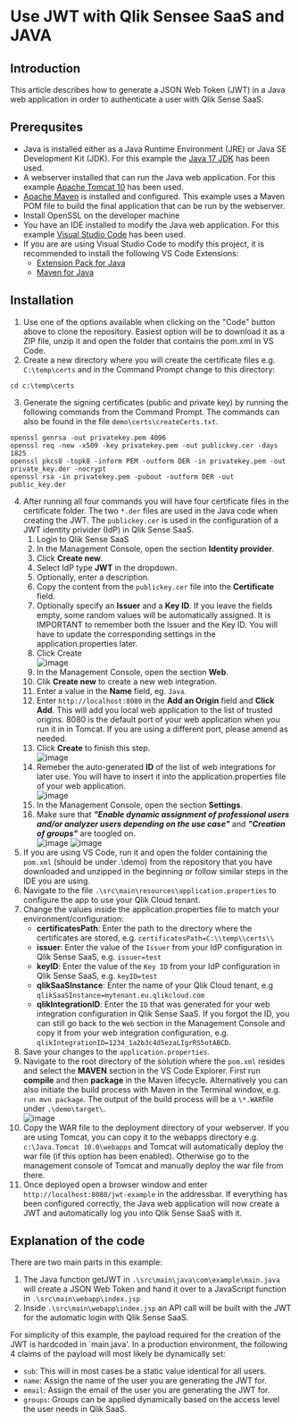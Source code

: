 # Use JWT with Qlik Sensee SaaS and JAVA

## Introduction ##
This article describes how to generate a JSON Web Token (JWT) in a Java web application in order to authenticate a user with Qlik Sense SaaS.

## Prerequsites ##
* Java is installed either as a Java Runtime Environment (JRE) or Java SE Development Kit (JDK). For this example the [Java 17 JDK](https://www.oracle.com/java/technologies/downloads/#jdk17-windows) has been used.
* A webserver installed that can run the Java web application. For this example [Apache Tomcat 10](https://tomcat.apache.org/download-10.cgi) has been used.
* [Apache Maven](https://maven.apache.org/) is installed and configured. This example uses a Maven POM file to build the final application that can be run by the webserver.
* Install OpenSSL on the developer machine
* You have an IDE installed to modify the Java web application. For this example [Visual Studio Code](https://code.visualstudio.com/) has been used.
* If you are are using Visual Studio Code to modify this project, it is recommended to install the following VS Code Extensions:
   * [Extension Pack for Java](https://marketplace.visualstudio.com/items?itemName=vscjava.vscode-java-pack)
   * [Maven for Java](https://marketplace.visualstudio.com/items?itemName=vscjava.vscode-maven)
   
## Installation ##
1. Use one of the options available when clicking on the "Code" button above to clone the repository. Easiest option will be to download it as a ZIP file, unzip it and open the folder that contains the pom.xml in VS Code.
2. Create a new directory where you will create the certificate files e.g. `C:\temp\certs` and in the Command Prompt change to this directory:
```
cd c:\temp\certs
```
3. Generate the signing certificates (public and private key) by running the following commands from the Command Prompt. The commands can also be found in the file `demo\certs\createCerts.txt`.
```
openssl genrsa -out privatekey.pem 4096
openssl req -new -x509 -key privatekey.pem -out publickey.cer -days 1825
openssl pkcs8 -topk8 -inform PEM -outform DER -in privatekey.pem -out private_key.der -nocrypt
openssl rsa -in privatekey.pem -pubout -outform DER -out public_key.der
```
4. After running all four commands you will have four certificate files in the certificate folder. The two `*.der` files are used in the Java code when creating the JWT. The `publickey.cer` is used in the configuration of a JWT identity privider (IdP) in Qlik Sense SaaS.
   1. Login to Qlik Sense SaaS
   2. In the Management Console, open the section **Identity provider**.
   3. Click **Create new**.
   4. Select IdP type **JWT** in the dropdown.
   5. Optionally, enter a description.
   6. Copy the content from the `publickey.cer` file into the **Certificate** field.
   7. Optionally specify an **Issuer** and a **Key ID**. If you leave the fields empty, some random values will be automatically assigned. It is IMPORTANT to remember both the Issuer and the Key ID. You will have to update the corresponding settings in the application.properties later.
   8. Click Create <br>
   ![image](https://user-images.githubusercontent.com/6170297/169548503-30d14e7f-a1fa-4dc4-a70b-081ccdc0fa8f.png)
   9. In the Management Console, open the section **Web**.
   10. Clik **Create new** to create a new web integration.
   11. Enter a value in the **Name** field, eg. `Java`.
   12. Enter `http://localhost:8080` in the **Add an Origin** field and **Click Add**. This will add you local web application to the list of trusted origins. 8080 is the default port of your web application when you run it in in Tomcat. If you are using a different port, please amend as needed.
   13. Click **Create** to finish this step. <br>
   ![image](https://user-images.githubusercontent.com/6170297/169548961-575c5d2e-154e-4b61-acb3-44d4b5ab27c3.png)
   14. Remeber the auto-generated **ID** of the list of web integrations for later use. You will have to insert it into the application.properties file of your web application.<br>
   ![image](https://user-images.githubusercontent.com/6170297/169549360-bc64b948-dafc-4272-aa04-5635a2b96468.png)
   15. In the Management Console, open the section **Settings**.
   16. Make sure that **_"Enable dynamic assignment of professional users and/or analyzer users depending on the use case"_** and **_"Creation of groups"_** are toogled on.<br>
   ![image](https://user-images.githubusercontent.com/6170297/169549600-d4337cc6-966d-48e4-9a3d-94f799903eb0.png) ![image](https://user-images.githubusercontent.com/6170297/169549817-d530945d-92fa-4b53-b929-65e207d7f6e2.png)
17. If you are using VS Code, run it and open the folder containing the `pom.xml` (should be under .\demo) from the repository that you have downloaded and unzipped in the beginning or follow similar steps in the IDE you are using. 
18. Navigate to the file `.\src\main\resources\application.properties` to configure the app to use your Qlik Cloud tenant.
19. Change the values inside the application.properties file to match your environment/configuration:
    - **certificatesPath**: Enter the path to the directory where the certificates are stored, e.g. `certificatesPath=C:\\temp\\certs\\`
    - **issuer**: Enter the value of the `Issuer` from your IdP configuration in Qlik Sense SaaS, e.g. `issuer=test`
    - **keyID**: Enter the value of the `Key ID` from your IdP configuration in Qlik Sense SaaS, e.g. `keyID=test`
    - **qlikSaaSInstance**: Enter the name of your Qlik Cloud tenant, e.g `qlikSaaSInstance=mytenant.eu.qlikcloud.com`
    - **qlikIntegrationID**: Enter the `ID` that was generated for your web integration configuration in Qlik Sense SaaS. If you forgot the ID, you can still go back to the `Web` section in the Management Console and copy it from your web integration configuration, e.g. `qlikIntegrationID=1234_1a2b3c4d5ezaLIgrRS5otABCD`.
20. Save your changes to the `application.properties`.
21. Navigate to the root directory of the solution where the `pom.xml` resides and select the **MAVEN** section in the VS Code Explorer. First run **compile** and then **package** in the Maven lifecycle. Alternatively you can also initiate the build process with Maven in the Terminal window, e.g. `run mvn package`. The output of the build process will be a `\*.WAR`file under `.\demo\target\`.<br>
![image](https://user-images.githubusercontent.com/72072893/193283548-5f5cd1f2-b6e6-4227-a706-1aba3550a746.png)
22. Copy the WAR file to the deployment directory of your webserver. If you are using Tomcat, you can copy it to the webapps directory e.g. `c:\Java.Tomcat 10.0\webapps` and Tomcat will automatically deploy the war file (if this option has been enabled). Otherwise go to the management console of Tomcat and manually deploy the war file from there.
23. Once deployed open a browser window and enter `http://localhost:8080/jwt-example` in the addressbar. If everything has been configured correctly, the Java web application will now create a JWT and automatically log you into Qlik Sense SaaS with it. 

## Explanation of the code
There are two main parts in this example:
1. The Java function getJWT in `.\src\main\java\com\example\main.java` will create a JSON Web Token and hand it over to a JavaScript function in `.\src\main\webapp\index.jsp`
2. Inside `.\src\main\webapp\index.jsp` an API call will be built with the JWT for the automatic login with Qlik Sense SaaS.

For simplicity of this example, the payload required for the creation of the JWT is hardcoded in `main.java'. In a production environment, the following 4 claims of the payload will most likely be dynamically set:
- `sub`: This will in most cases be a static value identical for all users.
- `name`: Assign the name of the user you are generating the JWT for.
- `email`: Assign the email of the user you are generating the JWT for.
- `groups`: Groups can be applied dynamically based on the access level the user needs in Qlik SaaS.
